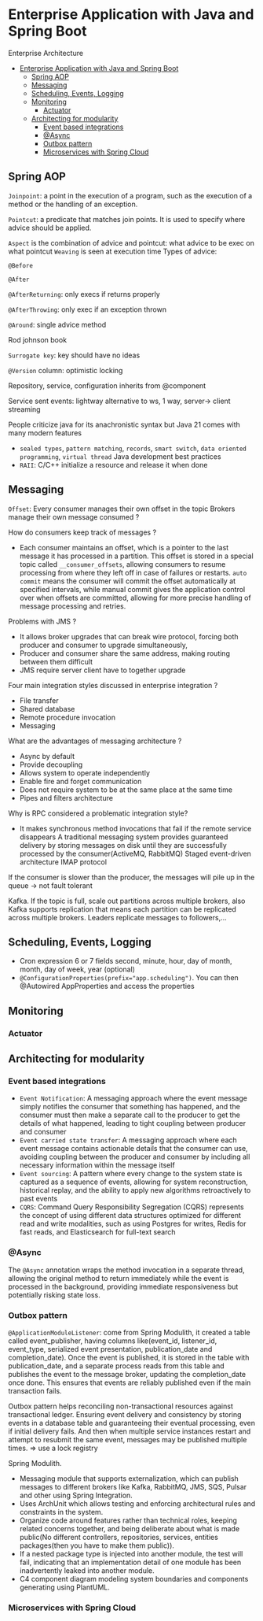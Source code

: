 # Enterprise Application with Java and Spring Boot
Enterprise Architecture
- [Enterprise Application with Java and Spring Boot](#enterprise-application-with-java-and-spring-boot)
  - [Spring AOP](#spring-aop)
  - [Messaging](#messaging)
  - [Scheduling, Events, Logging](#scheduling-events-logging)
  - [Monitoring](#monitoring)
    - [Actuator](#actuator)
  - [Architecting for modularity](#architecting-for-modularity)
    - [Event based integrations](#event-based-integrations)
    - [@Async](#async)
    - [Outbox pattern](#outbox-pattern)
    - [Microservices with Spring Cloud](#microservices-with-spring-cloud)

## Spring AOP
`Joinpoint`: a point in the execution of a program, such as the execution of a method or the handling of an exception.

`Pointcut`: a predicate that matches join points. It is used to specify where advice should be applied.

`Aspect` is the combination of advice and pointcut: what advice to be exec on what pointcut
`Weaving` is seen at execution time
Types of advice: 

`@Before`

`@After`

`@AfterReturning`: only execs if returns properly

`@AfterThrowing`: only exec if an exception thrown

`@Around`: single advice method

Rod johnson book

`Surrogate key`: key should have no ideas

`@Version` column: optimistic locking

Repository, service, configuration inherits from @component

Service sent events: lightway alternative to ws, 1 way, server-> client streaming

People criticize java for its anachronistic syntax but Java 21 comes with many modern features
- `sealed types`, `pattern matching`, `records`, `smart switch`, `data oriented programming`, `virtual thread`
Java development best practices
- `RAII`: C/C++ initialize a resource and release it when done
## Messaging
`Offset`: Every consumer manages their own offset in the topic
Brokers manage their own message consumed ?

How do consumers keep track of messages ?
- Each consumer maintains an offset, which is a pointer to the last message it has processed in a partition. This offset is stored in a special topic called `__consumer_offsets`, allowing consumers to resume processing from where they left off in case of failures or restarts. `auto commit` means the consumer will commit the offset automatically at specified intervals, while manual commit gives the application control over when offsets are committed, allowing for more precise handling of message processing and retries.

Problems with JMS ?
- It allows broker upgrades that can break wire protocol, forcing both producer and consumer to upgrade simultaneously,
- Producer and consumer share the same address, making routing between them difficult
- JMS require server client have to together upgrade

Four main integration styles discussed in enterprise integration ?
- File transfer
- Shared database
- Remote procedure invocation
- Messaging
  
What are the advantages of messaging architecture ?
- Async by default
- Provide decoupling
- Allows system to operate independently
- Enable fire and forget communication
- Does not require system to be at the same place at the same time
- Pipes and filters architecture

Why is RPC considered a problematic integration style?
- It makes synchronous method invocations that fail if the remote service disappears
A traditional messaging system provides guaranteed delivery by storing messages on disk until they are successfully processed by the consumer(ActiveMQ, RabbitMQ)
Staged event-driven architecture
IMAP protocol

If the consumer is slower than the producer, the messages will pile up in the queue -> not fault tolerant

Kafka. If the topic is full, scale out partitions across multiple brokers, also Kafka supports replication that means each partition can be replicated across multiple brokers. Leaders replicate messages to followers,...

## Scheduling, Events, Logging
- Cron expression 6 or 7 fields second, minute, hour, day of month, month, day of week, year (optional)
- `@ConfigurationProperties(prefix="app.scheduling")`. You can then @Autowired AppProperties and access the properties
## Monitoring
### Actuator
## Architecting for modularity
### Event based integrations
- `Event Notification`: A messaging approach where the event message simply notifies the consumer that something has happened, and the consumer must then make a separate call to the producer to get the details of what happened, leading to tight coupling between producer and consumer
- `Event carried state transfer`: A messaging approach where each event message contains actionable details that the consumer can use, avoiding coupling between the producer and consumer by including all necessary information within the message itself
- `Event sourcing`: A pattern where every change to the system state is captured as a sequence of events, allowing for system reconstruction, historical replay, and the ability to apply new algorithms retroactively to past events
- `CQRS`: Command Query Responsibility Segregation (CQRS) represents the concept of using different data structures optimized for different read and write modalities, such as using Postgres for writes, Redis for fast reads, and Elasticsearch for full-text search
### @Async
The `@Async` annotation wraps the method invocation in a separate thread, allowing the original method to return immediately while the event is processed in the background, providing immediate responsiveness but potentially risking state loss.
### Outbox pattern
`@ApplicationModuleListener`: come from Spring Modulith, it created a table called event_publisher, having columns like(event_id, listener_id, event_type, serialized event presentation, publication_date and completion_date). Once the event is published, it is stored in the table with publication_date, and a separate process reads from this table and publishes the event to the message broker, updating the completion_date once done. This ensures that events are reliably published even if the main transaction fails.

Outbox pattern helps reconciling non-transactional resources against transactional ledger. Ensuring event delivery and consistency by storing events in a database table and guaranteeing their eventual processing, even if initial delivery fails.
And then when multiple service instances restart and attempt to resubmit the same event, messages may be published multiple times. => use a lock registry

Spring Modulith.
- Messaging module that supports externalization, which can publish messages to different brokers like Kafka, RabbitMQ, JMS, SQS, Pulsar and other using Spring Integration.
- Uses ArchUnit which allows testing and enforcing architectural rules and constraints in the system.
- Organize code around features rather than technical roles, keeping related concerns together, and being deliberate about what is made public(No different controllers, repositories, services, entities packages(then you have to make them public)).
- If a nested package type is injected into another module, the test will fail, indicating that an implementation detail of one module has been inadvertently leaked into another module.
- C4 component diagram modeling system boundaries and components generating using PlantUML.

### Microservices with Spring Cloud
